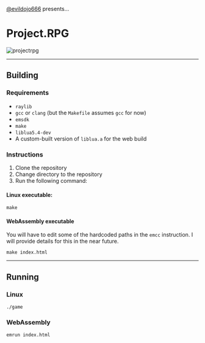 [@evildojo666](https://x.com/evildojo666) presents...

# Project.RPG 

![projectrpg](https://github.com/user-attachments/assets/2b86ab6b-b9c8-4887-8505-d5c9b669cd61)

-----

## Building 

### Requirements

- `raylib`
- `gcc` or `clang` (but the `Makefile` assumes `gcc` for now)
- `emsdk`
- `make`
- `liblua5.4-dev`
- A custom-built version of `liblua.a` for the web build


### Instructions

1. Clone the repository
2. Change directory to the repository
3. Run the following command:

#### Linux executable:

```
make
```

#### WebAssembly executable

You will have to edit some of the hardcoded paths in the `emcc` instruction. 
I will provide details for this in the near future.

```
make index.html
```

-----

## Running

### Linux 

```
./game
```

### WebAssembly

```
emrun index.html
```

